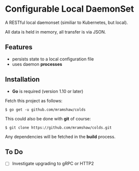# Configurable Local DaemonSet

A RESTful local daemonset (similiar to Kubernetes, but local).

All data is held in memory, all transfer is via JSON.

## Features

- persists state to a local configuration file
- uses daemon __processes__
 
## Installation

- __Go__ is required (version 1.10 or later)

Fetch this project as follows:

	$ go get -u github.com/mramshaw/colds

This could also be done with __git__ of course:

	$ git clone https://github.com/mramshaw/colds.git

Any dependencies will be fetched in the __build__ process.

## To Do

- [ ] Investigate upgrading to gRPC or HTTP2
